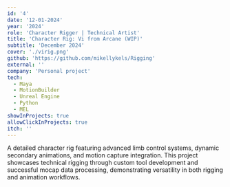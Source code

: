 ```yaml
---
id: '4'
date: '12-01-2024'
year: '2024'
role: 'Character Rigger | Technical Artist'
title: 'Character Rig: Vi from Arcane (WIP)'
subtitle: 'December 2024'
cover: './virig.png'
github: 'https://github.com/mikellykels/Rigging'
external: ''
company: 'Personal project'
tech:
  - Maya
  - MotionBuilder
  - Unreal Engine
  - Python
  - MEL
showInProjects: true
allowClickInProjects: true
itch: ''
---
```


A detailed character rig featuring advanced limb control systems, dynamic secondary animations, and motion capture integration. This project showcases technical rigging through custom tool development and successful mocap data processing, demonstrating versatility in both rigging and animation workflows.

